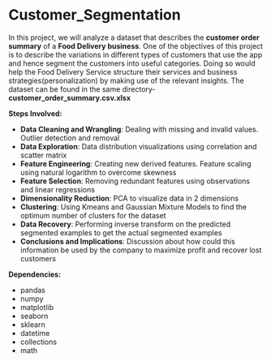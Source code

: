 # Customer_Segmentation
In this project, we will analyze a dataset that describes the **customer order summary** of a **Food Delivery business**. One of the objectives of this project is to describe the variations in different types of customers that use the app and hence segment the customers into useful categories. Doing so would help the Food Delivery Service structure their services and business strategies(personalization) by making use of the relevant insights. The dataset can be found in the same directory- **customer_order_summary.csv.xlsx**

**Steps Involved:**
-  **Data Cleaning and Wrangling**: Dealing with missing and invalid values. Outlier detection and removal
-  **Data Exploration**: Data distribution visualizations using correlation and scatter matrix
-  **Feature Engineering**: Creating new derived features. Feature scaling using natural logarithm to overcome skewness
-  **Feature Selection**: Removing redundant features using observations and linear regressions
-  **Dimensionality Reduction**: PCA to visualize data in 2 dimensions
-  **Clustering**: Using Kmeans and Gaussian Mixture Models to find the optimum number of clusters for the dataset
-  **Data Recovery**: Performing inverse transform on the predicted segmented examples to get the actual segmented examples
-  **Conclusions and Implications**: Discussion about how could this information be used by the company to maximize profit and recover lost customers

**Dependencies:**
-  pandas
-  numpy
-  matplotlib
-  seaborn
-  sklearn
-  datetime
-  collections
-  math





